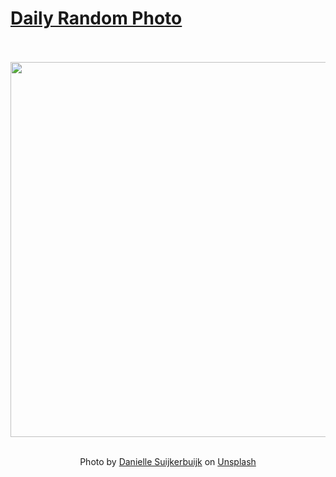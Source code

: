 # [Daily Random Photo](https://www.dailyrandomphoto.com/)

<div align="center">
  <br>
  <br>
  <a href="https://www.dailyrandomphoto.com/p/2024/2024-07-20/"><img src="https://images.unsplash.com/photo-1718910097973-fd2f6d181881?crop=entropy&cs=tinysrgb&fit=max&fm=jpg&ixid=M3w3NzUwOHwwfDF8cmFuZG9tfHx8fHx8fHx8MTcyMTQzNTYxMXw&ixlib=rb-4.0.3&q=80&w=1080" width="600px"></a>
  <br>
  <br>
  <p class="has-text-grey">Photo by <a href="https://unsplash.com/@vandaantje?utm_source=Daily%20Random%20Photo&amp;utm_medium=referral" target="_blank" rel="noopener noreferrer">Danielle Suijkerbuijk</a> on <a href="https://unsplash.com/photos/a-plant-that-is-casting-a-shadow-on-a-wall-vbznA8jQH5c?utm_source=Daily%20Random%20Photo&amp;utm_medium=referral" target="_blank" rel="noopener noreferrer">Unsplash</a></p>
</div>

